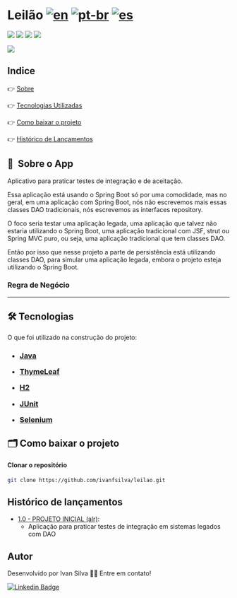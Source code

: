 # Leilão  [![en](https://img.shields.io/badge/lang-en-red.svg)](https://github.com/ivanfsilva/gatitobook/blob/master/README.md) [![pt-br](https://img.shields.io/badge/lang-pt--br-green.svg)](https://github.com/ivanfsilva/gatitobook/blob/master/README.md) [![es](https://img.shields.io/badge/lang-es-yellow.svg)](https://github.com/ivanfsilva/gatitobook/blob/master/README.es.md)

![](https://img.shields.io/github/issues/ivanfsilva/rh)
![](https://img.shields.io/github/forks/ivanfsilva/rh)
![](https://img.shields.io/github/stars/ivanfsilva/rh)
![](https://img.shields.io/github/license/ivanfsilva/rh)


![](https://img.shields.io/badge/STATUS-EM_DESENVOLVIMENTO-yellow)

## Indice

👉 [Sobre](#-sobre-o-app)

👉 [Tecnologias Utilizadas](#-tecnologias)

👉 [Como baixar o projeto](#-como-baixar-o-projeto)

👉 [Histórico de Lançamentos](#histórico-de-lançamentos)

## 🔖&nbsp; Sobre o App

Aplicativo para praticar testes de integração e de aceitação. 

Essa aplicação está usando o Spring Boot só por uma comodidade, mas no geral, em uma aplicação com Spring Boot, nós não escrevemos mais essas classes DAO tradicionais, nós escrevemos as interfaces repository.

O foco seria testar uma aplicação legada, uma aplicação que talvez não estaria utilizando o Spring Boot, uma aplicação tradicional com JSF, strut ou Spring MVC puro, ou seja, uma aplicação tradicional que tem classes DAO.

Então por isso que nesse projeto a parte de persistência está utilizando classes DAO, para simular uma aplicação legada, embora o projeto esteja utilizando o Spring Boot.



[//]: # (<h4 align="center"> )

[//]: # (	🚧  Leilão - Release 1.0 concluida  🚧)

[//]: # (</h4>)


### Regra de Negócio


---



## 🛠 Tecnologias

O que foi utilizado na construção do projeto:

<h3>

* [Java](https://dev.java/)


* [ThymeLeaf](https://www.thymeleaf.org/)


* [H2](https://h2database.com/html/main.html)


* [JUnit](https://junit.org/junit5/)


* [Selenium](https://www.selenium.dev/)


</h3>


## 🗂 Como baixar o projeto

#### Clonar o repositório

```bash
git clone https://github.com/ivanfsilva/leilao.git
```

## Histórico de lançamentos

[//]: # (* [2.0 - ATUALIZAÇÃO PROJETO ]&#40;https://github.com/ivanfsilva/leilao/releases/tag/v2.0&#41;:)

[//]: # (  * Inclusão de testes de aceitação utilizando Selenium)
  
* [1.0 - PROJETO INICIAL (alr)](https://github.com/ivanfsilva/leilao/releases/tag/v1.0):
  * Aplicação para praticar testes de integração em sistemas legados com DAO
  
  
## Autor

Desenvolvido por Ivan Silva 👋🏽 Entre em contato!

[![Linkedin Badge](https://img.shields.io/badge/-IvanSilva-blue?style=flat-square&logo=Linkedin&logoColor=white&link=https://www.linkedin.com/in/ivanfsilva/)](https://www.linkedin.com/in/ivanfsilva/) 

